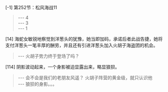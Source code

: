 
[-1] 第252节：松风海战11
>--- 4<br>
>--- 3<br>
>--- 1<br>

[14] 海蛇女敏锐地察觉到洋葱头的犹豫，她当即加码，承诺后者此战告捷，她将支付洋葱头一笔丰厚的酬劳，并且还有引进洋葱头加入火胡子海盗团的机会。
>--- 火胡子势力终于登场了吗？<br>

[114] 阴影波动起来，一个身影被迫显露出来，略显狼狈。
>--- 会不会是我们的老朋友风遥？
火胡子阵营的黄金级，就只认识他<br>
>--- 狼狈的身影。。。<br>
